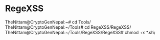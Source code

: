 # RegeXSS

TheNittam@CryptoGenNepal:\~\# cd Tools/\
TheNittam@CryptoGenNepal:~/Tools# cd RegeXSS/RegeXSS/\
TheNittam@CryptoGenNepal:~/Tools/RegeXSS/RegeXSS# chmod +x *.sh\
